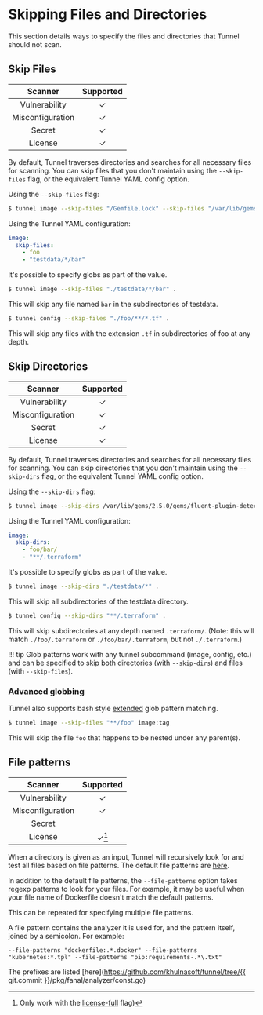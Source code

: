 # Skipping Files and Directories

This section details ways to specify the files and directories that Tunnel should not scan.

## Skip Files
|     Scanner      | Supported |
|:----------------:|:---------:|
|  Vulnerability   |     ✓     |
| Misconfiguration |     ✓     |
|      Secret      |     ✓     |
|     License      |     ✓     |

By default, Tunnel traverses directories and searches for all necessary files for scanning.
You can skip files that you don't maintain using the `--skip-files` flag, or the equivalent Tunnel YAML config option.

Using the `--skip-files` flag:
```bash
$ tunnel image --skip-files "/Gemfile.lock" --skip-files "/var/lib/gems/2.5.0/gems/http_parser.rb-0.6.0/Gemfile.lock" quay.io/fluentd_elasticsearch/fluentd:v2.9.0
```

Using the Tunnel YAML configuration:
```yaml
image:
  skip-files:
    - foo
    - "testdata/*/bar"
```

It's possible to specify globs as part of the value.

```bash
$ tunnel image --skip-files "./testdata/*/bar" .
```

This will skip any file named `bar` in the subdirectories of testdata.

```bash
$ tunnel config --skip-files "./foo/**/*.tf" .
```

This will skip any files with the extension `.tf` in subdirectories of foo at any depth.

## Skip Directories
|     Scanner      | Supported |
|:----------------:|:---------:|
|  Vulnerability   |     ✓     |
| Misconfiguration |     ✓     |
|      Secret      |     ✓     |
|     License      |     ✓     |

By default, Tunnel traverses directories and searches for all necessary files for scanning.
You can skip directories that you don't maintain using the `--skip-dirs` flag, or the equivalent Tunnel YAML config option.

Using the `--skip-dirs` flag:
```bash
$ tunnel image --skip-dirs /var/lib/gems/2.5.0/gems/fluent-plugin-detect-exceptions-0.0.13 --skip-dirs "/var/lib/gems/2.5.0/gems/http_parser.rb-0.6.0" quay.io/fluentd_elasticsearch/fluentd:v2.9.0
```

Using the Tunnel YAML configuration:
```yaml
image:
  skip-dirs:
    - foo/bar/
    - "**/.terraform"
```

It's possible to specify globs as part of the value.

```bash
$ tunnel image --skip-dirs "./testdata/*" .
```

This will skip all subdirectories of the testdata directory.

```bash
$ tunnel config --skip-dirs "**/.terraform" .
```

This will skip subdirectories at any depth named `.terraform/`. (Note: this will match `./foo/.terraform` or
`./foo/bar/.terraform`, but not `./.terraform`.)

!!! tip
    Glob patterns work with any tunnel subcommand (image, config, etc.) and can be specified to skip both directories (with `--skip-dirs`) and files (with `--skip-files`).


### Advanced globbing
Tunnel also supports bash style [extended](https://www.gnu.org/savannah-checkouts/gnu/bash/manual/bash.html#Pattern-Matching) glob pattern matching.

```bash
$ tunnel image --skip-files "**/foo" image:tag
```

This will skip the file `foo` that happens to be nested under any parent(s). 

## File patterns
|     Scanner      | Supported |
|:----------------:|:---------:|
|  Vulnerability   |     ✓     |
| Misconfiguration |     ✓     |
|      Secret      |           |
|     License      |   ✓[^1]   |

When a directory is given as an input, Tunnel will recursively look for and test all files based on file patterns.
The default file patterns are [here](../scanner/misconfiguration/custom/index.md).

In addition to the default file patterns, the `--file-patterns` option takes regexp patterns to look for your files.
For example, it may be useful when your file name of Dockerfile doesn't match the default patterns.

This can be repeated for specifying multiple file patterns.

A file pattern contains the analyzer it is used for, and the pattern itself, joined by a semicolon. For example:
```
--file-patterns "dockerfile:.*.docker" --file-patterns "kubernetes:*.tpl" --file-patterns "pip:requirements-.*\.txt"
```

The prefixes are listed [here](https://github.com/khulnasoft/tunnel/tree/{{ git.commit }}/pkg/fanal/analyzer/const.go)


[^1]: Only work with the [license-full](../scanner/license.md) flag)